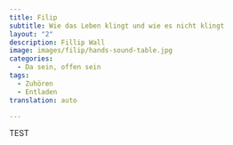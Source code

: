 ```yaml
---
title: Filip
subtitle: Wie das Leben klingt und wie es nicht klingt
layout: "2"
description: Fillip Wall
image: images/filip/hands-sound-table.jpg
categories:
  - Da sein, offen sein
tags:
  - Zuhören
  - Entladen
translation: auto

---
```

TEST
